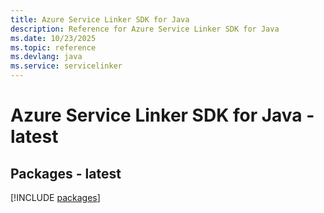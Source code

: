 ```yaml
---
title: Azure Service Linker SDK for Java
description: Reference for Azure Service Linker SDK for Java
ms.date: 10/23/2025
ms.topic: reference
ms.devlang: java
ms.service: servicelinker
---
```

# Azure Service Linker SDK for Java - latest
## Packages - latest
[!INCLUDE [packages](service-linker-index.md)]